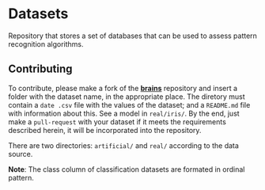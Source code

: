 # Datasets
Repository that stores a set of databases that can be used to assess pattern recognition algorithms.

## Contributing
To contribute, please make a fork of  the [**brains**](https://github.com/omadson/brains) repository and insert a folder with the dataset name, in the appropriate place. The diretory must contain a `date .csv` file with the values of the dataset; and a `README.md` file with information about this. See a model in `real/iris/`. By the end, just make a `pull-request` with your dataset if it meets the requirements described herein, it will be incorporated into the repository.

There are two directories: `artificial/` and `real/` according to the data source.

**Note**: The class column of classification datasets are formated in ordinal pattern.